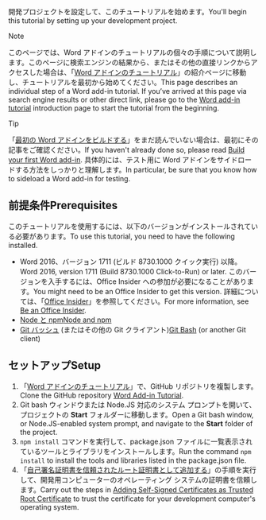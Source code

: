 <span data-ttu-id="f4469-101">開発プロジェクトを設定して、このチュートリアルを始めます。</span><span class="sxs-lookup"><span data-stu-id="f4469-101">You'll begin this tutorial by setting up your development project.</span></span> 

> [!NOTE]
> <span data-ttu-id="f4469-p101">このページでは、Word アドインのチュートリアルの個々の手順について説明します。このページに検索エンジンの結果から、またはその他の直接リンクからアクセスした場合は、「[Word アドインのチュートリアル](../tutorials/word-tutorial.yml)」の紹介ページに移動し、チュートリアルを最初から始めてください。</span><span class="sxs-lookup"><span data-stu-id="f4469-p101">This page describes an individual step of a Word add-in tutorial. If you’ve arrived at this page via search engine results or other direct link, please go to the [Word add-in tutorial](../tutorials/word-tutorial.yml) introduction page to start the tutorial from the beginning.</span></span>

> [!TIP]
> <span data-ttu-id="f4469-104">「[最初の Word アドインをビルドする](../quickstarts/word-quickstart.md?tabs=visual-studio-code)」をまだ読んでいない場合は、最初にその記事をご確認ください。</span><span class="sxs-lookup"><span data-stu-id="f4469-104">If you haven't already done so, please read [Build your first Word add-in](../quickstarts/word-quickstart.md?tabs=visual-studio-code).</span></span> <span data-ttu-id="f4469-105">具体的には、テスト用に Word アドインをサイドロードする方法をしっかりと理解します。</span><span class="sxs-lookup"><span data-stu-id="f4469-105">In particular, be sure that you know how to sideload a Word add-in for testing.</span></span>

## <a name="prerequisites"></a><span data-ttu-id="f4469-106">前提条件</span><span class="sxs-lookup"><span data-stu-id="f4469-106">Prerequisites</span></span>

<span data-ttu-id="f4469-107">このチュートリアルを使用するには、以下のバージョンがインストールされている必要があります。</span><span class="sxs-lookup"><span data-stu-id="f4469-107">To use this tutorial, you need to have the following installed.</span></span> 

- <span data-ttu-id="f4469-108">Word 2016、バージョン 1711 (ビルド 8730.1000 クイック実行) 以降。</span><span class="sxs-lookup"><span data-stu-id="f4469-108">Word 2016, version 1711 (Build 8730.1000 Click-to-Run) or later.</span></span> <span data-ttu-id="f4469-109">このバージョンを入手するには、Office Insider への参加が必要になることがあります。</span><span class="sxs-lookup"><span data-stu-id="f4469-109">You might need to be an Office Insider to get this version.</span></span> <span data-ttu-id="f4469-110">詳細については、「[Office Insider](https://products.office.com/office-insider?tab=tab-1)」を参照してください。</span><span class="sxs-lookup"><span data-stu-id="f4469-110">For more information, see [Be an Office Insider](https://products.office.com/office-insider?tab=tab-1).</span></span>
- [<span data-ttu-id="f4469-111">Node と npm</span><span class="sxs-lookup"><span data-stu-id="f4469-111">Node and npm</span></span>](https://nodejs.org/en/) 
- <span data-ttu-id="f4469-112">[Git バッシュ](https://git-scm.com/downloads) (またはその他の Git クライアント)</span><span class="sxs-lookup"><span data-stu-id="f4469-112">[Git Bash](https://git-scm.com/downloads) (or another Git client)</span></span>

## <a name="setup"></a><span data-ttu-id="f4469-113">セットアップ</span><span class="sxs-lookup"><span data-stu-id="f4469-113">Setup</span></span>

1. <span data-ttu-id="f4469-114">「[Word アドインのチュートリアル](https://github.com/OfficeDev/Word-Add-in-Tutorial)」で、GitHub リポジトリを複製します。</span><span class="sxs-lookup"><span data-stu-id="f4469-114">Clone the GitHub repository [Word Add-in Tutorial](https://github.com/OfficeDev/Word-Add-in-Tutorial).</span></span>
2. <span data-ttu-id="f4469-115">Git bash ウィンドウまたは Node.JS 対応のシステム プロンプトを開いて、プロジェクトの **Start** フォルダーに移動します。</span><span class="sxs-lookup"><span data-stu-id="f4469-115">Open a Git bash window, or Node.JS-enabled system prompt, and navigate to the **Start** folder of the project.</span></span>
3. <span data-ttu-id="f4469-116">`npm install` コマンドを実行して、package.json ファイルに一覧表示されているツールとライブラリをインストールします。</span><span class="sxs-lookup"><span data-stu-id="f4469-116">Run the command `npm install` to install the tools and libraries listed in the package.json file.</span></span> 
4. <span data-ttu-id="f4469-117">「[自己署名証明書を信頼されたルート証明書として追加する](https://github.com/OfficeDev/generator-office/blob/master/src/docs/ssl.md)」の手順を実行して、開発用コンピューターのオペレーティング システムの証明書を信頼します。</span><span class="sxs-lookup"><span data-stu-id="f4469-117">Carry out the steps in [Adding Self-Signed Certificates as Trusted Root Certificate](https://github.com/OfficeDev/generator-office/blob/master/src/docs/ssl.md) to trust the certificate for your development computer's operating system.</span></span>

